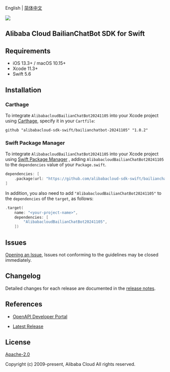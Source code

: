 English | [简体中文](README-CN.md)

![](https://aliyunsdk-pages.alicdn.com/icons/AlibabaCloud.svg)

## Alibaba Cloud BailianChatBot SDK for Swift

## Requirements

- iOS 13.3+ / macOS 10.15+
- Xcode 11.3+
- Swift 5.6

## Installation

### Carthage

To integrate `AlibabacloudBailianChatBot20241105` into your Xcode project using [Carthage](https://github.com/Carthage/Carthage), specify it in your `Cartfile`:

```ogdl
github "alibabacloud-sdk-swift/bailianchatbot-20241105" "1.0.2"
```

### Swift Package Manager

To integrate `AlibabacloudBailianChatBot20241105` into your Xcode project using [Swift Package Manager](https://swift.org/package-manager/) , adding `AlibabacloudBailianChatBot20241105` to the `dependencies` value of your `Package.swift`.

```swift
dependencies: [
    .package(url: "https://github.com/alibabacloud-sdk-swift/bailianchatbot-20241105.git", from: "1.0.2")
]
```

In addition, you also need to add `"AlibabacloudBailianChatBot20241105"` to the `dependencies` of the `target`, as follows:

```swift
.target(
    name: "<your-project-name>",
    dependencies: [
        "AlibabacloudBailianChatBot20241105",
    ])
```

## Issues

[Opening an Issue](https://github.com/alibabacloud-sdk-swift/bailianchatbot-20241105/issues/new), Issues not conforming to the guidelines may be closed immediately.

## Changelog

Detailed changes for each release are documented in the [release notes](./ChangeLog.txt).

## References

* [OpenAPI Developer Portal](https://next.api.alibabacloud.com/home)
- [Latest Release](https://github.com/alibabacloud-sdk-swift/bailianchatbot-20241105)

## License

[Apache-2.0](http://www.apache.org/licenses/LICENSE-2.0)

Copyright (c) 2009-present, Alibaba Cloud All rights reserved.
